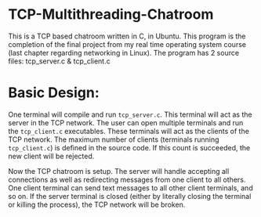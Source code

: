 # TCP-Multithreading-Chatroom

This is a TCP based chatroom written in C, in Ubuntu. This program is the completion of the final project from my real time operating system
course (last chapter regarding networking in Linux). The program has 2 source files: tcp_server.c & tcp_client.c

# Basic Design:
One terminal will compile and run `tcp_server.c`. This terminal will act as the server in the TCP network.
The user can open multiple terminals and run the `tcp_client.c` executables. These terminals will act as the clients of the TCP network.
The maximum number of clients (terminals running `tcp_client.c`) is defined in the source code. If this count is succeeded, the new client 
will be rejected. 

Now the TCP chatroom is setup. The server will handle accepting all connections as well as redirecting messages from one client to all others.
One client terminal can send text messages to all other client terminals, and so on. If the server terminal is 
closed (either by literally closing the terminal or killing the process), the TCP network will be broken.


